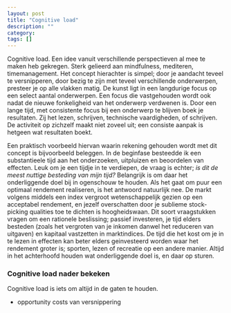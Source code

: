 ```yaml
---
layout: post
title: "Cognitive load"
description: ""
category: 
tags: []
---
```

Cognitive load. Een idee vanuit verschillende perspectieven al mee te maken heb gekregen. Sterk gelieerd aan mindfulness, mediteren, timemanagement. Het concept hierachter is simpel; door je aandacht teveel te versnipperen, door bezig te zijn met teveel verschillende onderwerpen, presteer je op alle vlakken matig. De kunst ligt in een langdurige focus op een select aantal onderwerpen. Een focus die vastgehouden wordt ook nadat de nieuwe fonkeligheid van het onderwerp verdwenen is. Door een lange tijd, met consistente focus bij een onderwerp te blijven boek je resultaten. Zij het lezen, schrijven, technische vaardigheden, of schrijven. De activiteit op zichzelf maakt niet zoveel uit; een consiste aanpak is hetgeen wat resultaten boekt. 

Een praktisch voorbeeld hiervan waarin rekening gehouden wordt met dit concept is bijvoorbeeld beleggen. In de beginfase besteedde ik een substantieele tijd aan het onderzoeken, uitpluizen en beoordelen van effecten. Leuk om je een tijdje in te verdiepen, de vraag is echter; _is dit de meest nuttige besteding van mijn tijd?_ Belangrijk is om daar het onderliggende doel bij in ogenschouw te houden. Als het gaat om puur een optimaal rendement realiseren, is het antwoord natuurlijk nee. De markt volgens middels een index vergroot wetenschappelijk gezien op een acceptabel rendement, en jezelf overschatten door je sublieme stock-picking qualities toe te dichten is hoogheidswaan. Dit soort vraagstukken vragen om een rationele beslissing; passief investeren, je tijd elders besteden (zoals het vergroten van je inkomen danwel het reduceren van uitgaven) en kapitaal vastzetten in marktindices. De tijd die het kost om je in te lezen in effecten kan beter elders geinvesteerd worden waar het rendement groter is; sporten, lezen of recreatie op een andere manier. Altijd in het achterhoofd houden wat onderliggende doel is, en daar op sturen. 
### Cognitive load nader bekeken
Cognitive load is iets om altijd in de gaten te houden. 
- opportunity costs van versnippering 
